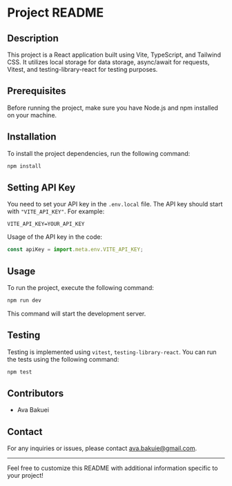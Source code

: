 # Project README

## Description

This project is a React application built using Vite, TypeScript, and Tailwind CSS. It utilizes local storage for data storage, async/await for requests, Vitest, and testing-library-react for testing purposes.

## Prerequisites

Before running the project, make sure you have Node.js and npm installed on your machine.

## Installation

To install the project dependencies, run the following command:

```bash
npm install
```

## Setting API Key

You need to set your API key in the `.env.local` file. The API key should start with `"VITE_API_KEY"`. For example:

```
VITE_API_KEY=YOUR_API_KEY
```

Usage of the API key in the code:

```javascript
const apiKey = import.meta.env.VITE_API_KEY;
```

## Usage

To run the project, execute the following command:

```bash
npm run dev
```

This command will start the development server.

## Testing

Testing is implemented using `vitest`, `testing-library-react`. You can run the tests using the following command:

```bash
npm test
```

## Contributors

- Ava Bakuei

## Contact

For any inquiries or issues, please contact ava.bakuie@gmail.com.

---

Feel free to customize this README with additional information specific to your project!
